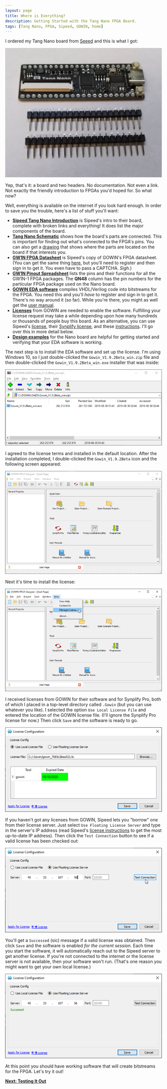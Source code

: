 ```yaml
---
layout: page
title: Where is Everything?
description: Getting Started with the Tang Nano FPGA Board.
tags: [Tang Nano, FPGA, Sipeed, GOWIN, home]
---
```


I ordered my Tang Nano board from [Seeed](https://www.seeedstudio.com/Sipeed-Tang-Nano-FPGA-board-powered-by-GW1N-1-FPGA-p-4304.html)
and this is what I got:

![](images/getting_started/seeed_pckg.png)

Yep, that's it: a board and two headers.
No documentation. Not even a link.
Not exactly the friendly introduction to FPGAs you'd hoped for.
So what now?

Well, everything is available on the internet if you look hard enough.
In order to save you the trouble, here's a list of stuff you'll want:

* **[Sipeed Tang Nano Introduction](http://tangnano.sipeed.com/en/)** is Sipeed's intro to their board, complete with broken links and everything!
  It does list the major components of the board.
* **[Tang Nano Schematic](http://dl.sipeed.com/TANG/Nano/HDK/Tang-NANO-2704(Schematic).pdf)** shows how the board's parts are connected.
  This is important for finding out what's connected to the FPGA's pins.
  You can also get a [drawing](http://dl.sipeed.com/TANG/Nano/HDK/Tang-NANO-2704(Assembly%20drawing).pdf) that shows where the parts are
  located on the board if that interests you.
* **[GW1N FPGA Datasheet](http://dl.sipeed.com/TANG/Nano/HDK/GW1N-Datasheet(English)/GW1N%20series%20of%20FPGA%20Products%20Data%20Sheet.pdf)**
  is Sipeed's copy of GOWIN's FPGA datasheet.
  (You can get the same thing [here](https://www.gowinsemi.com/en/document/chkLogin/?a=upload%2Fdatabase_doc%2F178%2Fdocument%2F5da91c1e26c4e.pdf),
  but you'll need to register and then sign in to get it. You even have to pass a CAPTCHA. *Sigh.*) 
* **[GW1N Pinout Spreadsheet](http://dl.sipeed.com/TANG/Nano/HDK/GW1N-Datasheet(English)/GW1N-1%20pinout.xlsx)** lists the pins
  and their functions for all the GW1N-1 FPGA packages.
  The **QN48** column has the pin numbers for the particular FPGA package used on the Nano board. 
* **[GOWIN EDA software](https://www.gowinsemi.com/en/support/download_eda/)** compiles VHDL/Verilog code into bitstreams for the FPGA.
  You need this and you'll *have* to register and sign in to get it.
  There's no way around it (so far).
  While you're there, you might as well get the
  [user manual](https://www.gowinsemi.com/en/document/chkLogin/?a=upload%2Fdatabase_doc%2F379%2Fdocument%2F5dca6a3577b17.pdf).
* **[Licenses](https://www.gowinsemi.com/en/support/license/)** from GOWIN are needed to enable the software.
  Fulfilling your license request may take a while depending upon how many hundreds or thousands of people buy this board.
  As an alternative, you can use Sipeed's [license](http://dl.sipeed.com/TANG/Nano/IDE/gowin.lic),
  their [Synplify license](http://dl.sipeed.com/TANG/Nano/IDE/gowin_Synplifypro.lic),
  and these [instructions](http://dl.sipeed.com/TANG/Nano/IDE/license_readme.txt).
  I'll go over this in more detail below.
* **[Design examples](https://github.com/sipeed/Tang-Nano-examples)** for the Nano board are helpful for getting
  started and verifying that your EDA software is working.

The next step is to install the EDA software and set up the license.
I'm using Windows 10, so I just double-clicked the `Gowin_V1.9.2Beta_win.zip` file and then double-clicked
the `Gowin_V1.9.2Beta_win.exe` installer that was inside:

![](images/getting_started/EDA_install.png)

I agreed to the license terms and installed in the default location.
After the installation completed, I double-clicked the `Gowin_V1.9.2Beta` icon and the following screen appeared:

![](images/getting_started/initial_EDA_screen.png)

Next it's time to install the license:

![](images/getting_started/manage_lic.png)

I received licenses from GOWIN for their software and for Synplify Pro, both of which
I placed in a top-level directory called `.Gowin` (but you can use whatever you like).
I selected the option `Use Local License File` and entered the location of the GOWIN license file.
(I'll ignore the Synplify Pro license for now.)
Then click `Save` and the software is ready to go.

![](images/getting_started/local_lic.png)

If you haven't got any licenses from GOWIN, Sipeed lets you "borrow" one from their license server.
Just select `Use Floating License Server` and type in the server's IP address
(read Sipeed's [license instructions](http://dl.sipeed.com/TANG/Nano/IDE/license_readme.txt)
to get the most up-to-date IP address).
Then click the `Test Connection` button to see if a valid license has been checked out:

![](images/getting_started/float_lic.png)

You'll get a `Successed` (sic) message if a valid license was obtained.
Then click `Save` and the software is enabled *for the current session*.
Each time you start the software, it will automatically reach out to the Sipeed
server to get another license.
If you're not connected to the internet or the license server is not available, then
your software won't run.
(That's one reason you might want to get your own local license.)

![](images/getting_started/float_lic_test.png)

At this point you should have working software that will create bitstreams for the FPGA.
Let's try it out!

**[Next: Testing It Out](/testing_it_out)**
